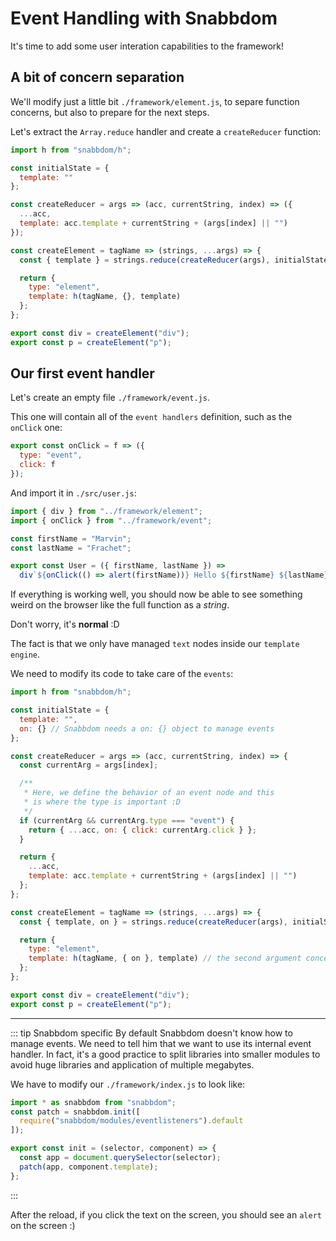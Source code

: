 # Event Handling with Snabbdom

It's time to add some user interation capabilities to the framework!

## A bit of concern separation

We'll modify just a little bit `./framework/element.js`, to separe function concerns, but also to prepare for the next steps.

Let's extract the `Array.reduce` handler and create a `createReducer` function:

```javascript
import h from "snabbdom/h";

const initialState = {
  template: ""
};

const createReducer = args => (acc, currentString, index) => ({
  ...acc,
  template: acc.template + currentString + (args[index] || "")
});

const createElement = tagName => (strings, ...args) => {
  const { template } = strings.reduce(createReducer(args), initialState);

  return {
    type: "element",
    template: h(tagName, {}, template)
  };
};

export const div = createElement("div");
export const p = createElement("p");
```

## Our first event handler

Let's create an empty file `./framework/event.js`.

This one will contain all of the `event handlers` definition, such as the `onClick` one:

```javascript
export const onClick = f => ({
  type: "event",
  click: f
});
```

And import it in `./src/user.js`:

```javascript
import { div } from "../framework/element";
import { onClick } from "../framework/event";

const firstName = "Marvin";
const lastName = "Frachet";

export const User = ({ firstName, lastName }) =>
  div`${onClick(() => alert(firstName))} Hello ${firstName} ${lastName}`;
```

If everything is working well, you should now be able to see something weird on the browser like the full function as a _string_.

Don't worry, it's **normal** :D

The fact is that we only have managed `text` nodes inside our `template engine`.

We need to modify its code to take care of the `events`:

```javascript
import h from "snabbdom/h";

const initialState = {
  template: "",
  on: {} // Snabbdom needs a on: {} object to manage events
};

const createReducer = args => (acc, currentString, index) => {
  const currentArg = args[index];

  /**
   * Here, we define the behavior of an event node and this
   * is where the type is important :D
   */
  if (currentArg && currentArg.type === "event") {
    return { ...acc, on: { click: currentArg.click } };
  }

  return {
    ...acc,
    template: acc.template + currentString + (args[index] || "")
  };
};

const createElement = tagName => (strings, ...args) => {
  const { template, on } = strings.reduce(createReducer(args), initialState);

  return {
    type: "element",
    template: h(tagName, { on }, template) // the second argument concerns attributes, properties and events
  };
};

export const div = createElement("div");
export const p = createElement("p");
```

---

::: tip Snabbdom specific
By default Snabbdom doesn't know how to manage events. We need to tell him that we want to use its internal event handler.
In fact, it's a good practice to split libraries into smaller modules to avoid huge libraries and application of multiple megabytes.

We have to modify our `./framework/index.js` to look like:

```javascript
import * as snabbdom from "snabbdom";
const patch = snabbdom.init([
  require("snabbdom/modules/eventlisteners").default
]);

export const init = (selector, component) => {
  const app = document.querySelector(selector);
  patch(app, component.template);
};
```

:::

After the reload, if you click the text on the screen, you should see an `alert` on the screen :)
